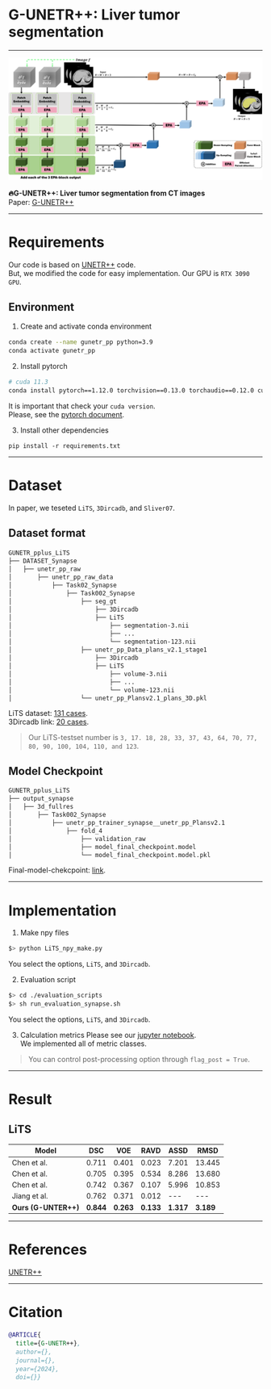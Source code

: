 # G-UNETR++: Liver tumor segmentation
---
![model](./images/model.png)  
  
**🔥G-UNETR++: Liver tumor segmentation from CT images**   
Paper: [G-UNETR++](#)
  
---
# Requirements
Our code is based on [UNETR++](https://github.com/Amshaker/unetr_plus_plus) code.  
But, we modified the code for easy implementation.
Our GPU is `RTX 3090 GPU`.  
  
## Environment
1. Create and activate conda environment  
```bash
conda create --name gunetr_pp python=3.9
conda activate gunetr_pp
```
  
2. Install pytorch
```bash
# cuda 11.3
conda install pytorch==1.12.0 torchvision==0.13.0 torchaudio==0.12.0 cudatoolkit=11.3 -c pytorch
```
It is important that check your `cuda version`.  
Please, see the [pytorch document](https://pytorch.org/get-started/previous-versions/#v1120).  
  
3. Install other dependencies
```
pip install -r requirements.txt
```
  
---
# Dataset
In paper, we teseted `LiTS`, `3Dircadb`, and `Sliver07`.  
  
## Dataset format
```
GUNETR_pplus_LiTS
├── DATASET_Synapse                  
│   ├── unetr_pp_raw
│       ├── unetr_pp_raw_data           
│           ├── Task02_Synapse           
│               ├── Task002_Synapse         
│                   ├── seg_gt
│                       ├── 3Dircadb
│                       ├── LiTS
│                           ├── segmentation-3.nii
│                           ├── ...
│                           └── segmentation-123.nii
│                   ├── unetr_pp_Data_plans_v2.1_stage1
│                       ├── 3Dircadb
│                       ├── LiTS
│                           ├── volume-3.nii
│                           ├── ...
│                           └── volume-123.nii
│                   └── unetr_pp_Plansv2.1_plans_3D.pkl
```
LiTS dataset: [131 cases](https://github.com/Auggen21/LITS-Challenge?tab=readme-ov-file).  
3Dircadb link: [20 cases](https://www.ircad.fr/research/data-sets/liver-segmentation-3d-ircadb-01/).  
> Our LiTS-testset number is `3, 17. 18, 28, 33, 37, 43, 64, 70, 77, 80, 90, 100, 104, 110, and 123`.  
  
## Model Checkpoint
```
GUNETR_pplus_LiTS
├── output_synapse                 
│   ├── 3d_fullres
│       ├── Task002_Synapse                   
│           ├── unetr_pp_trainer_synapse__unetr_pp_Plansv2.1        
│               ├── fold_4
│                   ├── validation_raw
│                   ├── model_final_checkpoint.model
│                   └── model_final_checkpoint.model.pkl
```
Final-model-chekcpoint: [link](https://drive.google.com/drive/folders/1c_Ths-046TQo7p9uSXeOGHxIr3n649KS?usp=sharing).  
  
---
# Implementation
1. Make npy files
```bash
$> python LiTS_npy_make.py
```
You select the options, `LiTS`, and `3Dircadb`.  
  
2. Evaluation script
```bash
$> cd ./evaluation_scripts
$> sh run_evaluation_synapse.sh
```
You select the options, `LiTS`, and `3Dircadb`.  
  
3. Calculation metrics
Please see our [jupyter notebook](https://github.com/AI-Medical-Vision/GUNETR_pplus_Tumor/blob/main/LiTS_metric_Tumor.ipynb).  
We implemented all of metric classes.  
> You can control post-processing option through `flag_post = True`.
  
---
# Result
## LiTS
| Model | DSC | VOE | RAVD | ASSD | RMSD |  
| --- | --- | --- | --- | --- | --- | 
| Chen et al. | 0.711 | 0.401 | 0.023 | 7.201 | 13.445 | 
| Chen et al. | 0.705 | 0.395 | 0.534 | 8.286 | 13.680 | 
| Chen et al. | 0.742 | 0.367 | 0.107 | 5.996 | 10.853 | 
| Jiang et al. | 0.762 | 0.371 | 0.012 | --- | --- | 
| **Ours (G-UNTER++)** | **0.844** | **0.263** | **0.133** | **1.317** | **3.189** | 
  
---
# References
[UNETR++](https://arxiv.org/abs/2212.04497)  
  
---
# Citation
```bibtex
@ARTICLE{
  title={G-UNETR++}, 
  author={},
  journal={}, 
  year={2024},
  doi={}}
```
